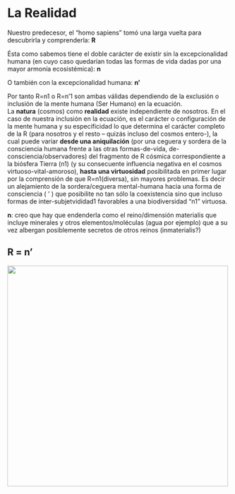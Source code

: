 

# La Realidad


Nuestro predecesor, el “homo sapiens” tomó una larga vuelta para descubrirla y comprenderla:
**R**

Ésta como sabemos tiene el doble carácter de existir sin la excepcionalidad humana (en cuyo caso quedarían todas las formas de vida dadas por una mayor armonía ecosistémica):
**n**

O también con la excepcionalidad humana:
**n’**

Por tanto R=n1 o R=n’1 son ambas válidas dependiendo de la exclusión o inclusión de la mente humana (Ser Humano) en la ecuación.  
La **natura** (cosmos) como **realidad** existe independiente de nosotros.
En el caso de nuestra inclusión en la ecuación, es el carácter o configuración de la mente humana y su especificidad lo que determina el carácter completo de la R (para nosotros y el resto – quizás incluso del cosmos entero-), la cual puede variar **desde una aniquilación** (por una ceguera y sordera de la consciencia humana frente a las otras formas-de-vida, de-consciencia/observadores) del fragmento de R cósmica correspondiente a la biósfera Tierra (n1) (y su consecuente influencia negativa en el cosmos virtuoso-vital-amoroso),  **hasta una virtuosidad** posibilitada en primer lugar por la comprensión de que R=n1(diversa), sin mayores problemas. Es decir un alejamiento de la sordera/ceguera mental-humana hacia una forma de consciencia ( ’ ) que posibilite no tan sólo la coexistencia sino que incluso formas de inter-subjetvididad1 favorables a una biodiversidad “n1” virtuosa.

**n**: creo que hay que endenderla como el reino/dimensión materialis que incluye minerales y otros elementos/moléculas (agua por ejemplo) que a su vez albergan posiblemente secretos de otros reinos (inmaterialis?)


## R = n’

<img src="abstracciones necesarias.jpg" width="500"/>
